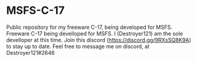# MSFS-C-17
Public repository for my freeware C-17, being developed for MSFS.
Freeware C-17 being develloped for MSFS. I (Destroyer121) am the sole develloper at this time.
Join this discord (https://discord.gg/9RXsSQ8K9A) to stay up to date.
Feel free to message me on discord, at Destroyer121#2646

